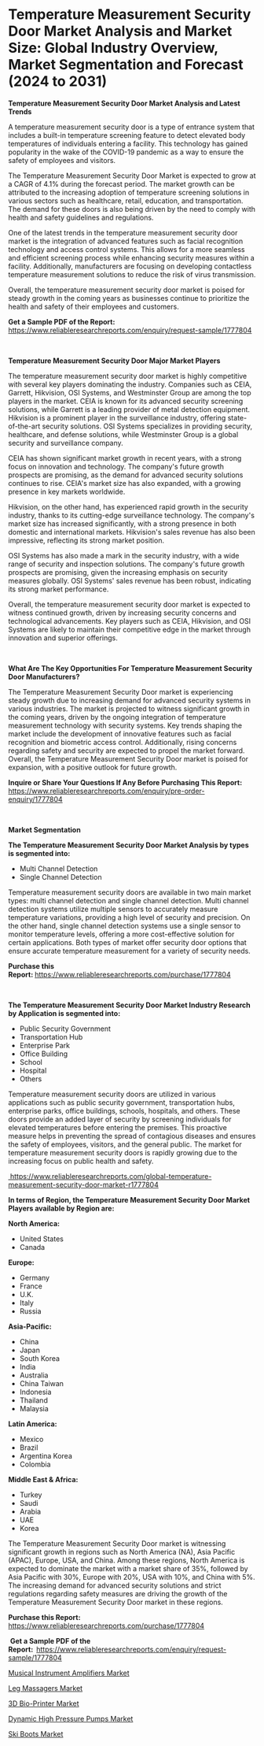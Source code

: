 <p><h1>Temperature Measurement Security Door Market Analysis and Market Size: Global Industry Overview, Market Segmentation and Forecast (2024 to 2031)</h1></p><p><strong>Temperature Measurement Security Door Market Analysis and Latest Trends</strong></p>
<p><p>A temperature measurement security door is a type of entrance system that includes a built-in temperature screening feature to detect elevated body temperatures of individuals entering a facility. This technology has gained popularity in the wake of the COVID-19 pandemic as a way to ensure the safety of employees and visitors.</p><p>The Temperature Measurement Security Door Market is expected to grow at a CAGR of 4.1% during the forecast period. The market growth can be attributed to the increasing adoption of temperature screening solutions in various sectors such as healthcare, retail, education, and transportation. The demand for these doors is also being driven by the need to comply with health and safety guidelines and regulations.</p><p>One of the latest trends in the temperature measurement security door market is the integration of advanced features such as facial recognition technology and access control systems. This allows for a more seamless and efficient screening process while enhancing security measures within a facility. Additionally, manufacturers are focusing on developing contactless temperature measurement solutions to reduce the risk of virus transmission.</p><p>Overall, the temperature measurement security door market is poised for steady growth in the coming years as businesses continue to prioritize the health and safety of their employees and customers.</p></p>
<p><strong>Get a Sample PDF of the Report:&nbsp;</strong> <a href="https://www.reliableresearchreports.com/enquiry/request-sample/1777804">https://www.reliableresearchreports.com/enquiry/request-sample/1777804</a></p>
<p>&nbsp;</p>
<p><strong>Temperature Measurement Security Door Major Market Players</strong></p>
<p><p>The temperature measurement security door market is highly competitive with several key players dominating the industry. Companies such as CEIA, Garrett, Hikvision, OSI Systems, and Westminster Group are among the top players in the market. CEIA is known for its advanced security screening solutions, while Garrett is a leading provider of metal detection equipment. Hikvision is a prominent player in the surveillance industry, offering state-of-the-art security solutions. OSI Systems specializes in providing security, healthcare, and defense solutions, while Westminster Group is a global security and surveillance company.</p><p>CEIA has shown significant market growth in recent years, with a strong focus on innovation and technology. The company's future growth prospects are promising, as the demand for advanced security solutions continues to rise. CEIA's market size has also expanded, with a growing presence in key markets worldwide.</p><p>Hikvision, on the other hand, has experienced rapid growth in the security industry, thanks to its cutting-edge surveillance technology. The company's market size has increased significantly, with a strong presence in both domestic and international markets. Hikvision's sales revenue has also been impressive, reflecting its strong market position.</p><p>OSI Systems has also made a mark in the security industry, with a wide range of security and inspection solutions. The company's future growth prospects are promising, given the increasing emphasis on security measures globally. OSI Systems' sales revenue has been robust, indicating its strong market performance.</p><p>Overall, the temperature measurement security door market is expected to witness continued growth, driven by increasing security concerns and technological advancements. Key players such as CEIA, Hikvision, and OSI Systems are likely to maintain their competitive edge in the market through innovation and superior offerings.</p></p>
<p>&nbsp;</p>
<p><strong>What Are The Key Opportunities For Temperature Measurement Security Door Manufacturers?</strong></p>
<p><p>The Temperature Measurement Security Door market is experiencing steady growth due to increasing demand for advanced security systems in various industries. The market is projected to witness significant growth in the coming years, driven by the ongoing integration of temperature measurement technology with security systems. Key trends shaping the market include the development of innovative features such as facial recognition and biometric access control. Additionally, rising concerns regarding safety and security are expected to propel the market forward. Overall, the Temperature Measurement Security Door market is poised for expansion, with a positive outlook for future growth.</p></p>
<p><strong>Inquire or Share Your Questions If Any Before Purchasing This Report:</strong> <a href="https://www.reliableresearchreports.com/enquiry/pre-order-enquiry/1777804">https://www.reliableresearchreports.com/enquiry/pre-order-enquiry/1777804</a></p>
<p>&nbsp;</p>
<p><strong>Market Segmentation</strong></p>
<p><strong>The Temperature Measurement Security Door Market Analysis by types is segmented into:</strong></p>
<p><ul><li>Multi Channel Detection</li><li>Single Channel Detection</li></ul></p>
<p><p>Temperature measurement security doors are available in two main market types: multi channel detection and single channel detection. Multi channel detection systems utilize multiple sensors to accurately measure temperature variations, providing a high level of security and precision. On the other hand, single channel detection systems use a single sensor to monitor temperature levels, offering a more cost-effective solution for certain applications. Both types of market offer security door options that ensure accurate temperature measurement for a variety of security needs.</p></p>
<p><strong>Purchase this Report:&nbsp;</strong><a href="https://www.reliableresearchreports.com/purchase/1777804">https://www.reliableresearchreports.com/purchase/1777804</a></p>
<p>&nbsp;</p>
<p><strong>The Temperature Measurement Security Door Market Industry Research by Application is segmented into:</strong></p>
<p><ul><li>Public Security Government</li><li>Transportation Hub</li><li>Enterprise Park</li><li>Office Building</li><li>School</li><li>Hospital</li><li>Others</li></ul></p>
<p><p>Temperature measurement security doors are utilized in various applications such as public security government, transportation hubs, enterprise parks, office buildings, schools, hospitals, and others. These doors provide an added layer of security by screening individuals for elevated temperatures before entering the premises. This proactive measure helps in preventing the spread of contagious diseases and ensures the safety of employees, visitors, and the general public. The market for temperature measurement security doors is rapidly growing due to the increasing focus on public health and safety.</p></p>
<p><a href="https://www.reliableresearchreports.com/global-temperature-measurement-security-door-market-r1777804">&nbsp;https://www.reliableresearchreports.com/global-temperature-measurement-security-door-market-r1777804</a></p>
<p><strong>In terms of Region, the Temperature Measurement Security Door Market Players available by Region are:</strong></p>
<p>
    <p> <strong> North America: </strong>
        <ul>
            <li>United States</li>
            <li>Canada</li>
        </ul>
        </p> 
    <p> <strong> Europe: </strong>
        <ul>
            <li>Germany</li>
            <li>France</li>
            <li>U.K.</li>
            <li>Italy</li>
            <li>Russia</li>
        </ul>
        </p> 
    <p> <strong> Asia-Pacific: </strong>
        <ul>
            <li>China</li>
            <li>Japan</li>
            <li>South Korea</li>
            <li>India</li>
            <li>Australia</li>
            <li>China Taiwan</li>
            <li>Indonesia</li>
            <li>Thailand</li>
            <li>Malaysia</li>
        </ul>
        </p> 
    <p> <strong> Latin America: </strong>
        <ul>
            <li>Mexico</li>
            <li>Brazil</li>
            <li>Argentina Korea</li>
            <li>Colombia</li>
        </ul>
        </p> 
    <p> <strong> Middle East & Africa: </strong>
        <ul>
            <li>Turkey</li>
            <li>Saudi</li>
            <li>Arabia</li>
            <li>UAE</li>
            <li>Korea</li>
        </ul>
    </p>
    </p>
<p><p>The Temperature Measurement Security Door market is witnessing significant growth in regions such as North America (NA), Asia Pacific (APAC), Europe, USA, and China. Among these regions, North America is expected to dominate the market with a market share of 35%, followed by Asia Pacific with 30%, Europe with 20%, USA with 10%, and China with 5%. The increasing demand for advanced security solutions and strict regulations regarding safety measures are driving the growth of the Temperature Measurement Security Door market in these regions.</p></p>
<p><strong>Purchase this Report: </strong><a href="https://www.reliableresearchreports.com/purchase/1777804">https://www.reliableresearchreports.com/purchase/1777804</a></p>
<p>&nbsp;<strong>Get a Sample PDF of the Report:&nbsp;&nbsp;</strong><a href="https://www.reliableresearchreports.com/enquiry/request-sample/1777804">https://www.reliableresearchreports.com/enquiry/request-sample/1777804</a></p>
<p><strong></strong></p>
<p><p><a href="https://medium.com/@othaleffler24/musical-instrument-amplifiers-market-a-global-and-regional-analysis-focus-on-end-user-product-3724e9f2707f">Musical Instrument Amplifiers Market</a></p><p><a href="https://medium.com/@garyshaw626/leg-massagers-market-market-segmentation-geographical-regions-and-market-forcast-till-2031-7b733c7f3991">Leg Massagers Market</a></p><p><a href="https://github.com/josesg55/Market-Research-Report-List-3/blob/main/3d-bio-printer-market.md">3D Bio-Printer Market</a></p><p><a href="https://github.com/indrystar/Market-Research-Report-List-4/blob/main/dynamic-high-pressure-pumps-market.md">Dynamic High Pressure Pumps Market</a></p><p><a href="https://medium.com/@adribbs56546/ski-boots-market-outlook-and-forecast-from-2024-to-2031-f8b134f178b8">Ski Boots Market</a></p></p>